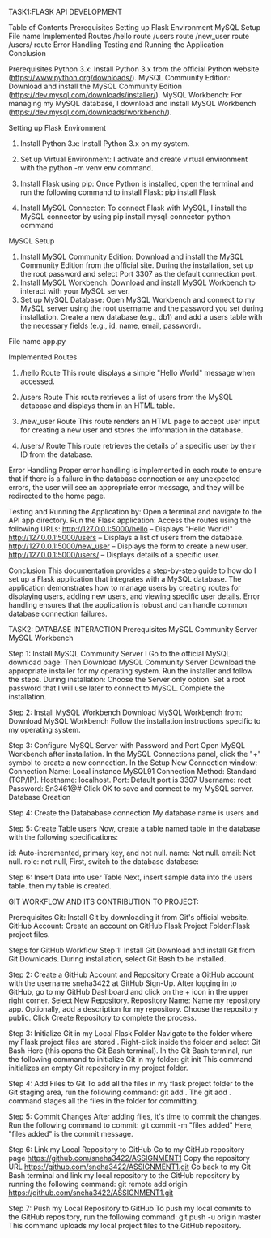 TASK1:FLASK API DEVELOPMENT

Table of Contents
Prerequisites
Setting up Flask Environment
MySQL Setup
File name
Implemented Routes
/hello route
/users route
/new_user route
/users/<id> route
Error Handling
Testing and Running the Application
Conclusion

Prerequisites
Python 3.x: Install Python 3.x from the official Python website (https://www.python.org/downloads/).
MySQL Community Edition: Download and install the MySQL Community Edition (https://dev.mysql.com/downloads/installer/).
MySQL Workbench: For managing my MySQL database,  I download and install MySQL Workbench (https://dev.mysql.com/downloads/workbench/).

Setting up Flask Environment
1. Install Python 3.x:
Install Python 3.x on my system.

2. Set up Virtual Environment:
I activate and create virtual environment with the python -m venv env command.

3. Install Flask using pip:
Once Python is installed, open the terminal and run the following command to install Flask:
pip install Flask

5. Install MySQL Connector:
To connect Flask with MySQL, I install the MySQL connector by using pip install mysql-connector-python command


MySQL Setup
1. Install MySQL Community Edition:
Download and install the MySQL Community Edition from the official site.
During the installation, set up the root password and select Port 3307 as the default connection port.
2. Install MySQL Workbench:
Download and install MySQL Workbench to interact with your MySQL server.
3. Set up MySQL Database:
Open MySQL Workbench and connect to my MySQL server using the root username and the password you set during installation.
Create a new database (e.g., db1) and add a users table with the necessary fields (e.g., id, name, email, password).
   
File name
app.py

Implemented Routes
1. /hello Route
This route displays a simple "Hello World" message when accessed.

2. /users Route
This route retrieves a list of users from the MySQL database and displays them in an HTML table.

3. /new_user Route
This route renders an HTML page to accept user input for creating a new user and stores the information in the database.

4. /users/<id> Route
This route retrieves the details of a specific user by their ID from the database.

Error Handling
Proper error handling is implemented in each route to ensure that if there is a failure in the database connection or
any unexpected errors, the user will see an appropriate error message, and they will be redirected to the home page.

Testing and Running the Application by:
Open a terminal and navigate to the API app directory.
Run the Flask application:
Access the routes using the following URLs:
http://127.0.0.1:5000/hello – Displays "Hello World!"
http://127.0.0.1:5000/users – Displays a list of users from the database.
http://127.0.0.1:5000/new_user – Displays the form to create a new user.
http://127.0.0.1:5000/users/<id> – Displays details of a specific user.

Conclusion
This documentation provides a step-by-step guide to how do I set up a Flask application that integrates with a MySQL database.
The application demonstrates how to manage users by creating routes for displaying users, adding new users, and viewing specific user details.
Error handling ensures that the application is robust and can handle common database connection failures.

TASK2: DATABASE INTERACTION
Prerequisites
MySQL Community Server
MySQL Workbench


Step 1: Install MySQL Community Server
I Go to the official MySQL download page:
Then Download MySQL Community Server
Download the appropriate installer for my operating system.
Run the installer and follow the steps. During installation:
Choose the Server only option.
Set a root password that I will use later to connect to MySQL.
Complete the installation.

Step 2: Install MySQL Workbench
Download MySQL Workbench from:
Download MySQL Workbench
Follow the installation instructions specific to my operating system.

Step 3: Configure MySQL Server with Password and Port
Open MySQL Workbench after installation.
In the MySQL Connections panel, click the "+" symbol to create a new connection.
In the Setup New Connection window:
Connection Name: Local instance MySQL91
Connection Method:  Standard (TCP/IP).
Hostname: localhost.
Port: Default port is 3307 
Username: root
Password: Sn3461@#
Click OK to save and connect to my MySQL server.
Database Creation

Step 4: Create the Datababase connection 
My database name is users and

Step 5: Create Table users
Now, create a table named table in the  database with the following specifications:

id: Auto-incremented, primary key, and not null.
name: Not null.
email: Not null.
role: not null,
First, switch to the database database:

Step 6: Insert Data into user Table
Next, insert sample data into the users table.
then my table is created.

GIT WORKFLOW AND ITS CONTRIBUTION TO PROJECT:

Prerequisites
Git: Install Git by downloading it from Git's official website.
GitHub Account: Create an account on GitHub 
Flask Project Folder:Flask project files.

Steps for GitHub Workflow
Step 1: Install Git
Download and install Git from Git Downloads.
During installation, select Git Bash to be installed.

Step 2: Create a GitHub Account and Repository
Create a GitHub account with the username sneha3422  at GitHub Sign-Up.
After logging in to GitHub, go to my GitHub Dashboard and click on the + icon in the upper right corner.
Select New Repository.
Repository Name: Name my repository app.
Optionally, add a description for my repository.
Choose the repository public.
Click Create Repository to complete the process.

Step 3: Initialize Git in my Local Flask Folder
Navigate to the folder where my Flask project files are stored .
Right-click inside the folder and select Git Bash Here (this opens the Git Bash terminal).
In the Git Bash terminal, run the following command to initialize Git in my folder:
git init
This command initializes an empty Git repository in my project folder.

Step 4: Add Files to Git
To add all the files in my flask project folder to the Git staging area, run the following command:
git add .
The git add . command stages all the files in the folder for committing.

Step 5: Commit Changes
After adding files, it's time to commit the changes. Run the following command to commit:
git commit -m "files added"
Here, "files added" is the commit message. 

Step 6: Link my Local Repository to GitHub
Go to my GitHub repository page  https://github.com/sneha3422/ASSIGNMENT1
Copy the repository URL  https://github.com/sneha3422/ASSIGNMENT1.git
Go back to my Git Bash terminal and link my local repository to the GitHub repository by running the following command:
git remote add origin https://github.com/sneha3422/ASSIGNMENT1.git

Step 7: Push my Local Repository to GitHub
To push my local commits to the GitHub repository, run the following command:
git push -u origin master
This command uploads my local project files to the GitHub repository. 








